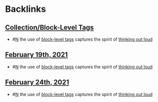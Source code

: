 
# Backlinks
## [Collection/Block-Level Tags](<Collection/Block-Level Tags.md>)
- #[N](<N.md>) the use of [block-level tags](<block-level tags.md>) captures the spirit of [thinking out loud](<thinking out loud.md>)

## [February 19th, 2021](<February 19th, 2021.md>)
- #[N](<N.md>) the use of [block-level tags](<block-level tags.md>) captures the spirit of [thinking out loud](<thinking out loud.md>)

## [February 24th, 2021](<February 24th, 2021.md>)
- #[N](<N.md>) the use of [block-level tags](<block-level tags.md>) captures the spirit of [thinking out loud](<thinking out loud.md>)

